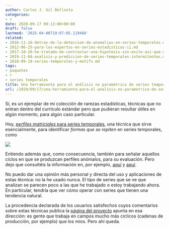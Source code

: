 ```yaml
---
author: Carlos J. Gil Bellosta
categories:
- r
date: 2020-09-17 09:13:00+00:00
draft: false
lastmod: '2025-04-06T19:07:05.119466'
related:
- 2016-11-16-detras-de-la-deteccion-de-anomalias-en-series-temporales.md
- 2012-06-25-para-los-expertos-en-series-estadisticas-ii.md
- 2017-10-20-he-tratado-de-contrastar-una-hipotesis-sin-exito-asi-que-solo-publico-el-subproducto.md
- 2019-11-04-analisis-y-prediccion-de-series-temporales-intermitentes.md
- 2018-09-10-series-temporales-y-motifs.md
tags:
- paquetes
- r
- series temporales
title: Una herramienta para el análisis no paramétrico de series temporales
url: /2020/09/17/una-herramienta-para-el-analisis-no-parametrico-de-series-temporales/
---
```


Sí, es un ejemplar de mi colección de rarezas estadísticas, técnicas que no entran dentro del currículo estándar pero que pudieran resultar útiles en algún momento, para algún caso particular.

Hoy, [_perfiles matriciales_ para series temporales](https://cran.r-project.org/web/packages/tsmp/vignettes/press.html), una técnica que sirve esencialmente, para identificar _formas que se repiten_ en series temporales, como

![](/wp-uploads/2020/09/MP_penguin_data.jpg)

Entiendo además que, como consecuencia, también para señalar aquellos ciclos en que se produzcan perfiles anómalos, para su evaluación. Pero dejo que consultéis la información en, por ejemplo, [aquí](https://cran.r-project.org/web/packages/tsmp/index.html) y [aquí](https://www.cs.ucr.edu/~eamonn/MatrixProfile.html).

No puedo dar una opinión más personal y directa del uso y aplicaciones de estas técnica: no la he usado nunca. El tipo de series que se ve que analizan se parecen poco a las que he trabajado o estoy trabajando ahora. En particular, tendría que ver cómo operar con series que tienen una tendencia natural.

La procedencia declarada de los usuarios satisfechos cuyos comentarios sobre estas técnicas publica la [página del proyecto](https://www.cs.ucr.edu/~eamonn/MatrixProfile.html) apunta en esa dirección: es gente que trabaja en campos mucho más cíclicos (cadenas de producción, por ejemplo) que los míos. Pero ahí queda.